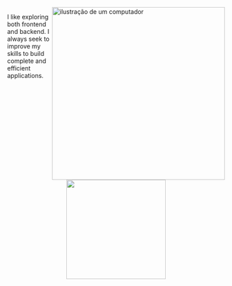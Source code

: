 <img src="https://raw.githubusercontent.com/MicaelliMedeiros/micaellimedeiros/master/image/computer-illustration.png" alt="ilustração de um computador" min-width="400px" max-width="400px" width="400px" align="right">

<p align="left"> 
I like exploring both frontend and backend. I always seek to improve my skills to build complete and efficient applications.
</p>
<br>
<p align="center">
  <img width="230" src="https://skillicons.dev/icons?i=js,ts,go,react,nodejs&theme=dark"
</p>



